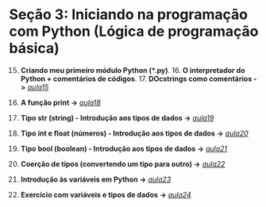 # Seção 3: Iniciando na programação com Python (Lógica de programação básica)

15. **Criando meu primeiro módulo Python (*.py)**. 16. **O interpretador do Python + comentários de códigos**. 17. **DOcstrings como comentários ->**  *[aula15](aula15.py)*
18. **A função print ->** *[aula18](aula18.py)*
19. **Tipo str (string) - Introdução aos tipos de dados ->** *[aula19](aula19.py)*

20. **Tipo int e float (números) - Introdução aos tipos de dados ->** *[aula20](aula20.py)*

21. **Tipo bool (boolean) - Introdução aos tipos de dados ->** *[aula21](aula20.py)*

22. **Coerção de tipos (convertendo um tipo para outro) ->** *[aula22](aula22.py)*

23. **Introdução às variáveis em Python ->** *[aula23](aula23.py)*

24. **Exercício com variáveis e tipos de dados ->** *[aula24](aula24.py)*
 

